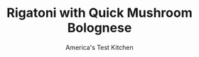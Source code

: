 ---
layout: ../../layouts/MarkdownPostLayout.astro
title: Rigatoni with Quick Mushroom Bolognese
author: America's Test Kitchen
pubDate: 2023-03-15
description: "Meat sauce without the meat? Even carnivores will take to this rich, flavorful pasta dinner."
image_url: https://res.cloudinary.com/hksqkdlah/image/upload/ar_1:1,c_fill,dpr_2.0,f_auto,fl_lossy.progressive.strip_profile,g_faces:auto,q_auto:low,w_344/SFS_RigatoniQuickMushroomBolognese_34_s90xs5
tags: ["Main Courses","Italian","Pasta","Vegetables","Vegetarian","Weeknight"]
calories: 2437
protein: 21
carbohydrates: 97
fats: 
fiber: 5
ingredients: ["1 pound, rigatoni","3/4 teaspoon, table salt, plus salt for cooking pasta","1 pound, cremini mushrooms, trimmed and quartered","3 tablespoons, extra-virgin olive oil","1 , small onion, chopped fine","1 , carrot, peeled and chopped fine","1/4 cup, tomato paste","3 , garlic cloves, minced","1/4 cup, dry white wine","1/4 cup grated, Pecorino Romano cheese, plus extra for serving"]
serves: 4
time: "30 minutes"
instructions: ["Bring 4 quarts water to boil in Dutch oven. Add pasta and 1 tablespoon salt and cook, stirring occasionally, until al dente. Reserve 1 cup cooking water, then drain pasta and return it to pot.","Meanwhile, pulse mushrooms in food processor until finely chopped, about 10 pulses. Heat oil in 12-inch skillet over medium-high heat until just smoking. Add mushrooms, onion, carrot, and salt and cook until mushrooms appear dry and begin to stick to bottom of skillet, about 14 minutes.","Stir in tomato paste and garlic and cook until fond forms on bottom of skillet, about 1 minute. Stir in wine, scraping up any browned bits, and cook until evaporated, about 2 minutes. Stir in reserved cooking water and bring to boil. Add sauce and Pecorino to pasta in pot and stir to combine. Serve with extra Pecorino."]
nutrition: ["1029 mg Potassium","443 mg Phosphorus","152 mg Calcium","2 mg Iron","86 mg Magnesium","724 mg Sodium","3 mg Zinc","14 g Fat","6 mg Niacin (B3)","8 g Monounsaturated","1 g Polyunsaturated","6 mg Vitamin C","8 mg Cholesterol","3 g Saturated","5 g Fiber","57 µg Folate (food)","8 g Sugars","10 µg Vitamin K","173 g Water","97 g Carbs","57 µg Folate equivalent (total)","21 g Protein","2 mg Vitamin E","147 µg Vitamin A","609 kcal Energy","2437 calories"]
notes: "We like to sprinkle the pasta with sliced chives and red pepper flakes before serving."
---